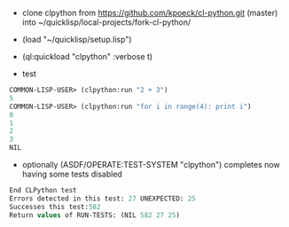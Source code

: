 * clone clpython from https://github.com/kpoeck/cl-python.git (master) into ~/quicklisp/local-projects/fork-cl-python/
* (load "~/quicklisp/setup.lisp")
* (ql:quickload "clpython" :verbose t)

* test 
```lisp
COMMON-LISP-USER> (clpython:run "2 + 3")
5
COMMON-LISP-USER> (clpython:run "for i in range(4): print i")
0
1
2
3
NIL
````
* optionally (ASDF/OPERATE:TEST-SYSTEM "clpython") completes now having some tests disabled 
```lisp
End CLPython test
Errors detected in this test: 27 UNEXPECTED: 25
Successes this test:582
Return values of RUN-TESTS: (NIL 582 27 25)
````
